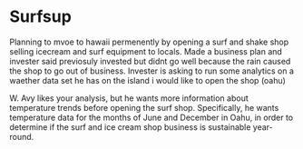 # Surfsup
Planning to mvoe to hawaii permenently by opening a surf and shake shop selling icecream and surf equipment to locals. Made a business plan and invester said previosuly invested but didnt go well because the rain caused the shop to go out of business. Invester is asking to run some analytics on a waether data set he has on the island i would like to open the shop (oahu)

W. Avy likes your analysis, but he wants more information about temperature trends before opening the surf shop. Specifically, he wants temperature data for the months of June and December in Oahu, in order to determine if the surf and ice cream shop business is sustainable year-round.
